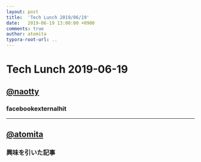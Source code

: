 ```yaml
---
layout: post
title:  'Tech Lunch 2019/06/19'
date:   2019-06-19 13:00:00 +0900
comments: true
author: atomita
typora-root-url: ..
---
```


# Tech Lunch 2019-06-19

## [@naotty](https://github.com/naotty)

### facebookexternalhit


----

## [@atomita](https://github.com/atomita)

### 興味を引いた記事


